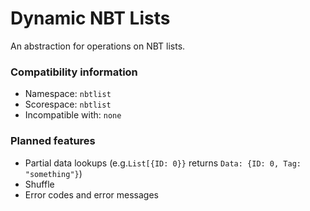 # Dynamic NBT Lists
An abstraction for operations on NBT lists.

### Compatibility information
- Namespace: `nbtlist`
- Scorespace: `nbtlist`
- Incompatible with: `none`

### Planned features
- Partial data lookups (e.g.`List[{ID: 0}}` returns `Data: {ID: 0, Tag: "something"}`)
- Shuffle
- Error codes and error messages

